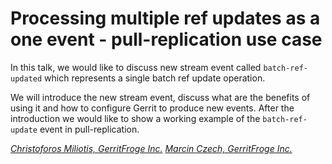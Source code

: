 # Processing multiple ref updates as a one event - pull-replication use case

In this talk, we would like to discuss new stream event called `batch-ref-updated`
which represents a single batch ref update operation.

We will introduce the new stream event, discuss what are the benefits of using
it and how to configure Gerrit to produce new events.
After the introduction we would like to show a working example of the
`batch-ref-update` event in pull-replication.

*[Christoforos Miliotis, GerritFroge Inc.](../speakers.md#chrismiliotis)*
*[Marcin Czech, GerritFroge Inc.](../speakers.md#mczech)*
